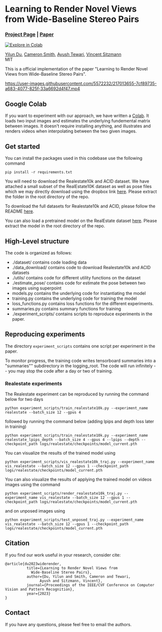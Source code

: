 # Learning to Render Novel Views from Wide-Baseline Stereo Pairs 
### [Project Page](https://yilundu.github.io/wide_baseline/) | [Paper](https://arxiv.org/abs/2304.08463) 
[![Explore in Colab](https://colab.research.google.com/assets/colab-badge.svg)](https://colab.research.google.com/drive/1PeL5oJ_eraLEdzTEVPLBwoM2pyv26WcU?usp=sharing)<br>

[Yilun Du](https://yilundu.github.io/),
[Cameron Smith](https://scholar.google.com/citations?user=zrZNo3wAAAAJ&hl=en&oi=sra),
[Ayush Tewari](https://ayushtewari.com/),
[Vincent Sitzmann](https://vsitzmann.github.io/)
<br>
MIT

This is a official implementation of the paper "Learning to Render Novel Views from Wide-Baseline Stereo Pairs". 

https://user-images.githubusercontent.com/5572232/217013655-7cf89735-a683-4077-825f-33a6692d4f47.mp4


## Google Colab
If you want to experiment with our approach, we have written a [Colab](https://colab.research.google.com/drive/1PeL5oJ_eraLEdzTEVPLBwoM2pyv26WcU?usp=sharing).
It loads two input images and estimates the underlying fundemental matrix between images. It doesn't require 
installing anything, and illustrates and renders videos when interpolating between the two given images.

## Get started
You can install the packages used in this codebase use the following command
```
pip install -r requirements.txt
```
You will need to download the Realestate10k and ACID dataset. We have attached a small subset of the RealEstate10K dataset as well as pose files which we may directly download using the dropbox link [here](https://www.dropbox.com/s/qo8b7odsms722kq/cvpr2023_wide_baseline_data.tar.gz?dl=0).
Please extract the folder in the root directory of the repo.

To download the full datasets for Realestate10k and ACID, please follow the README [here](./data_download/README.md).

You can also load a pretrained model on the RealEstate dataset [here](https://drive.google.com/file/d/1hxiyjWYR1UOOcuxTHZw7_B5VNqynmC5f/view). Please extract the model in the root directory of the repo.

## High-Level structure
The code is organized as follows:
* ./dataset/ contains code loading data
* ./data_download/ contains code to download Realestate10k and ACID datasets
* ./utils/ contains code for different utility functions on the dataset
* ./estimate_pose/ contains code for estimate the pose between two images using superpoint
* models.py contains the underlying code for instantiating the model
* training.py contains the underlying code for training the model
* loss_functions.py contains loss functions for the different experiments.
* summaries.py contains summary functions for training
* ./experiment_scripts/ contains scripts to reproduce experiments in the paper.

## Reproducing experiments
The directory `experiment_scripts` contains one script per experiment in the paper.

To monitor progress, the training code writes tensorboard summaries into a "summaries"" subdirectory in the logging_root. The code will run 
infinitely -- you may stop the code after a day or two of training.

### Realestate experiments
The Realestate experiment can be reproduced by running the command below for two days
```
python experiment_scripts/train_realestate10k.py --experiment_name realestate --batch_size 12 --gpus 4
```

followed by running the command below (adding lpips and depth loss later in training)
```
python experiment_scripts/train_realestate10k.py --experiment_name realestate_lpips_depth --batch_size 4 --gpus 4 --lpips --depth --checkpoint_path logs/realestate/checkpoints/model_current.pth
```

You can visualize the results of the trained model using
```
python experiment_scripts/vis_realestate10k_traj.py --experiment_name vis_realestate --batch_size 12 --gpus 1 --checkpoint_path logs/realestate/checkpoints/model_current.pth
```

You can also visualize the results of applying the trained model on videos images using the command
```
python experiment_scripts/render_realestate10k_traj.py --experiment_name vis_realestate --batch_size 12 --gpus 1 --checkpoint_path logs/realestate/checkpoints/model_current.pth
```

and on unposed images using

```
python experiment_scripts/test_unposed_traj.py --experiment_name vis_realestate --batch_size 12 --gpus 1 --checkpoint_path logs/realestate/checkpoints/model_current.pth
```

## Citation
If you find our work useful in your research, consider cite:
```
@article{du2023widerender,
          title={Learning to Render Novel Views from
            Wide-Baseline Stereo Pairs},
          author={Du, Yilun and Smith, Cameron and Tewari,
                Ayush and Sitzmann, Vincent},
          journal={Proceedings of the IEEE/CVF Conference on Computer Vision and Pattern Recognition},
          year={2023}
}
```

## Contact
If you have any questions, please feel free to email the authors.
